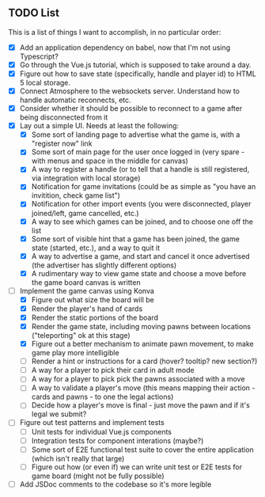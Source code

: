 ## TODO List

This is a list of things I want to accomplish, in no particular order:

- [x] Add an application dependency on babel, now that I'm not using Typescript?
- [x] Go through the Vue.js tutorial, which is supposed to take around a day.
- [x] Figure out how to save state (specifically, handle and player id) to HTML 5 local storage.
- [x] Connect Atmosphere to the websockets server.  Understand how to handle automatic reconnects, etc.
- [x] Consider whether it should be possible to reconnect to a game after being disconnected from it
- [x] Lay out a simple UI.  Needs at least the following:
   - [x] Some sort of landing page to advertise what the game is, with a "register now" link
   - [x] Some sort of main page for the user once logged in (very spare - with menus and space in the middle for canvas)
   - [x] A way to register a handle (or to tell that a handle is still registered, via integration with local storage)
   - [x] Notification for game invitations (could be as simple as "you have an invitition, check game list")
   - [x] Notification for other import events (you were disconnected, player joined/left, game cancelled, etc.)
   - [x] A way to see which games can be joined, and to choose one off the list
   - [x] Some sort of visible hint that a game has been joined, the game state (started, etc.), and a way to quit it
   - [x] A way to advertise a game, and start and cancel it once advertised (the advertiser has slightly different options)
   - [x] A rudimentary way to view game state and choose a move before the game board canvas is written
- [ ] Implement the game canvas using Konva
   - [x] Figure out what size the board will be 
   - [x] Render the player's hand of cards
   - [x] Render the static portions of the board
   - [x] Render the game state, including moving pawns between locations ("teleporting" ok at this stage)
   - [x] Figure out a better mechanism to animate pawn movement, to make game play more intelligible
   - [ ] Render a hint or instructions for a card (hover?  tooltip?  new section?)
   - [ ] A way for a player to pick their card in adult mode
   - [ ] A way for a player to pick pick the pawns associated with a move
   - [ ] A way to validate a player's move (this means mapping their action - cards and pawns - to one the legal actions)
   - [ ] Decide how a player's move is final - just move the pawn and if it's legal we submit?
- [ ] Figure out test patterns and implement tests
   - [ ] Unit tests for individual Vue.js components
   - [ ] Integration tests for component interations (maybe?) 
   - [ ] Some sort of E2E functional test suite to cover the entire application (which isn't really that large)
   - [ ] Figure out how (or even if) we can write unit test or E2E tests for game board (might not be fully possible)
- [ ] Add JSDoc comments to the codebase so it's more legible
